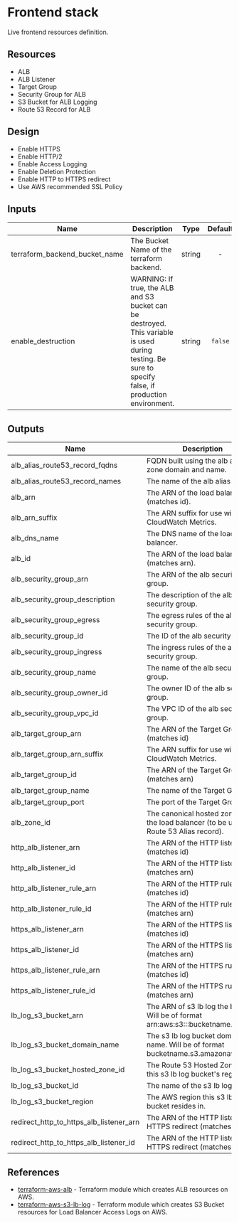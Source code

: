 # Frontend stack

Live frontend resources definition.

## Resources

- ALB
- ALB Listener
- Target Group
- Security Group for ALB
- S3 Bucket for ALB Logging
- Route 53 Record for ALB

## Design

- Enable HTTPS
- Enable HTTP/2
- Enable Access Logging
- Enable Deletion Protection
- Enable HTTP to HTTPS redirect
- Use AWS recommended SSL Policy

## Inputs

| Name                          | Description                                                                                                                                          |  Type  | Default | Required |
| ----------------------------- | ---------------------------------------------------------------------------------------------------------------------------------------------------- | :----: | :-----: | :------: |
| terraform_backend_bucket_name | The Bucket Name of the terraform backend.                                                                                                            | string |    -    |   yes    |
| enable_destruction            | WARNING: If true, the ALB and S3 bucket can be destroyed. This variable is used during testing. Be sure to specify false, if production environment. | string | `false` |    no    |

## Outputs

| Name                                    | Description                                                                                |
| --------------------------------------- | ------------------------------------------------------------------------------------------ |
| alb_alias_route53_record_fqdns          | FQDN built using the alb alias zone domain and name.                                       |
| alb_alias_route53_record_names          | The name of the alb alias record.                                                          |
| alb_arn                                 | The ARN of the load balancer (matches id).                                                 |
| alb_arn_suffix                          | The ARN suffix for use with CloudWatch Metrics.                                            |
| alb_dns_name                            | The DNS name of the load balancer.                                                         |
| alb_id                                  | The ARN of the load balancer (matches arn).                                                |
| alb_security_group_arn                  | The ARN of the alb security group.                                                         |
| alb_security_group_description          | The description of the alb security group.                                                 |
| alb_security_group_egress               | The egress rules of the alb security group.                                                |
| alb_security_group_id                   | The ID of the alb security group.                                                          |
| alb_security_group_ingress              | The ingress rules of the alb security group.                                               |
| alb_security_group_name                 | The name of the alb security group.                                                        |
| alb_security_group_owner_id             | The owner ID of the alb security group.                                                    |
| alb_security_group_vpc_id               | The VPC ID of the alb security group.                                                      |
| alb_target_group_arn                    | The ARN of the Target Group (matches id)                                                   |
| alb_target_group_arn_suffix             | The ARN suffix for use with CloudWatch Metrics.                                            |
| alb_target_group_id                     | The ARN of the Target Group (matches arn)                                                  |
| alb_target_group_name                   | The name of the Target Group.                                                              |
| alb_target_group_port                   | The port of the Target Group.                                                              |
| alb_zone_id                             | The canonical hosted zone ID of the load balancer (to be used in a Route 53 Alias record). |
| http_alb_listener_arn                   | The ARN of the HTTP listener (matches id)                                                  |
| http_alb_listener_id                    | The ARN of the HTTP listener (matches arn)                                                 |
| http_alb_listener_rule_arn              | The ARN of the HTTP rule (matches id)                                                      |
| http_alb_listener_rule_id               | The ARN of the HTTP rule (matches arn)                                                     |
| https_alb_listener_arn                  | The ARN of the HTTPS listener (matches id)                                                 |
| https_alb_listener_id                   | The ARN of the HTTPS listener (matches arn)                                                |
| https_alb_listener_rule_arn             | The ARN of the HTTPS rule (matches id)                                                     |
| https_alb_listener_rule_id              | The ARN of the HTTPS rule (matches arn)                                                    |
| lb_log_s3_bucket_arn                    | The ARN of s3 lb log the bucket. Will be of format arn:aws:s3:::bucketname.                |
| lb_log_s3_bucket_domain_name            | The s3 lb log bucket domain name. Will be of format bucketname.s3.amazonaws.com.           |
| lb_log_s3_bucket_hosted_zone_id         | The Route 53 Hosted Zone ID for this s3 lb log bucket's region.                            |
| lb_log_s3_bucket_id                     | The name of the s3 lb log bucket.                                                          |
| lb_log_s3_bucket_region                 | The AWS region this s3 lb log bucket resides in.                                           |
| redirect_http_to_https_alb_listener_arn | The ARN of the HTTP listener of HTTPS redirect (matches id)                                |
| redirect_http_to_https_alb_listener_id  | The ARN of the HTTP listener of HTTPS redirect (matches arn)                               |

## References

- [terraform-aws-alb](https://github.com/tmknom/terraform-aws-alb) - Terraform module which creates ALB resources on AWS.
- [terraform-aws-s3-lb-log](https://github.com/tmknom/terraform-aws-s3-lb-log) - Terraform module which creates S3 Bucket resources for Load Balancer Access Logs on AWS.
